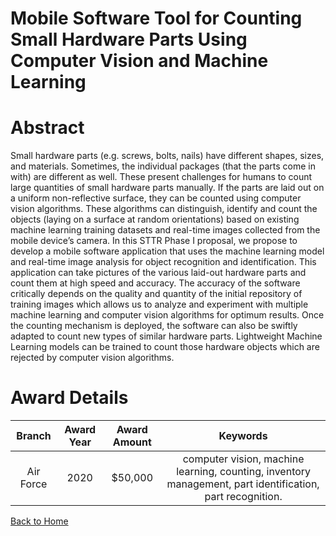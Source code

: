 
Mobile Software Tool for Counting Small Hardware Parts Using Computer Vision and Machine Learning
=================================================================================================

# Abstract


Small hardware parts (e.g. screws, bolts, nails) have different shapes, sizes, and materials. Sometimes, the individual packages (that the parts come in with) are different as well. These present challenges for humans to count large quantities of small hardware parts manually. If the parts are laid out on a uniform non-reflective surface, they can be counted using computer vision algorithms. These algorithms can distinguish, identify and count the objects (laying on a surface at random orientations) based on existing machine learning training datasets and real-time images collected from the mobile device’s camera. In this STTR Phase I proposal, we propose to develop a mobile software application that uses the machine learning model and real-time image analysis for object recognition and identification. This application can take pictures of the various laid-out hardware parts and count them at high speed and accuracy. The accuracy of the software critically depends on the quality and quantity of the initial repository of training images which allows us to analyze and experiment with multiple machine learning and computer vision algorithms for optimum results. Once the counting mechanism is deployed, the software can also be swiftly adapted to count new types of similar hardware parts. Lightweight Machine Learning models can be trained to count those hardware objects which are rejected by computer vision algorithms.  

# Award Details

|Branch|Award Year|Award Amount|Keywords|
| :---: | :---: | :---: | :---: |
|Air Force|2020|$50,000|computer vision, machine learning, counting, inventory management, part identification, part recognition.|
  
  


[Back to Home](https://github.com/chrischow/dod_sbir_awards#1762)
